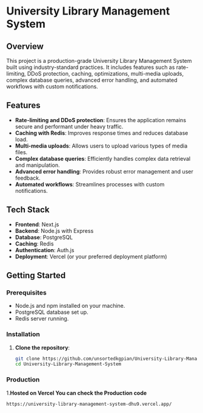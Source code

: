 # University Library Management System

## Overview

This project is a production-grade University Library Management System built using industry-standard practices. It includes features such as rate-limiting, DDoS protection, caching, optimizations, multi-media uploads, complex database queries, advanced error handling, and automated workflows with custom notifications.

## Features

- **Rate-limiting and DDoS protection**: Ensures the application remains secure and performant under heavy traffic.
- **Caching with Redis**: Improves response times and reduces database load.
- **Multi-media uploads**: Allows users to upload various types of media files.
- **Complex database queries**: Efficiently handles complex data retrieval and manipulation.
- **Advanced error handling**: Provides robust error management and user feedback.
- **Automated workflows**: Streamlines processes with custom notifications.

## Tech Stack

- **Frontend**: Next.js
- **Backend**: Node.js with Express
- **Database**: PostgreSQL
- **Caching**: Redis
- **Authentication**: Auth.js
- **Deployment**: Vercel (or your preferred deployment platform)

## Getting Started

### Prerequisites

- Node.js and npm installed on your machine.
- PostgreSQL database set up.
- Redis server running.

### Installation

1. **Clone the repository**:
   ```bash
   git clone https://github.com/unsortedkgpian/University-Library-Management-System.git
   cd University-Library-Management-System

### Production
1.**Hosted on Vercel You can check the Production code**
```bash
https://university-library-management-system-dhu9.vercel.app/
